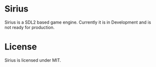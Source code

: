 Sirius
======

Sirius is a SDL2 based game engine.
Currently it is in Development and is not ready for production.

License
=======

Sirius is licensed under MIT.